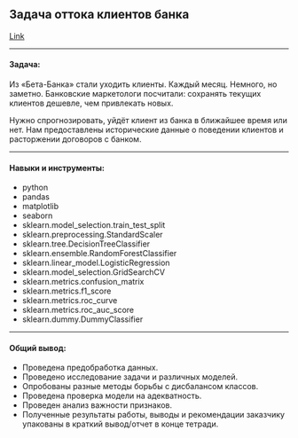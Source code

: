 ## Задача оттока клиентов банка <br/>

[Link](./bank_customer_churn_problem/bank_customer_churn_problem.html)

***
#### Задача:

Из «Бета-Банка» стали уходить клиенты. Каждый месяц. Немного, но заметно. Банковские маркетологи посчитали: сохранять текущих клиентов дешевле, чем привлекать новых.

Нужно спрогнозировать, уйдёт клиент из банка в ближайшее время или нет. Нам предоставлены исторические данные о поведении клиентов и расторжении договоров с банком.

***
#### Навыки и инструменты:

* python
* pandas
* matplotlib
* seaborn
* sklearn.model_selection.train_test_split
* sklearn.preprocessing.StandardScaler
* sklearn.tree.DecisionTreeClassifier
* sklearn.ensemble.RandomForestClassifier
* sklearn.linear_model.LogisticRegression 
* sklearn.model_selection.GridSearchCV
* sklearn.metrics.confusion_matrix
* sklearn.metrics.f1_score
* sklearn.metrics.roc_curve 
* sklearn.metrics.roc_auc_score
* sklearn.dummy.DummyClassifier

***
#### Общий вывод:
* Проведена предобработка данных.
* Проведено исследование задачи и различных моделей.
* Опробованы разные методы борьбы с дисбалансом классов.
* Проведена проверка модели на адекватность.
* Проведен анализ важности признаков.
* Полученные результаты работы, выводы и рекомендации заказчику упакованы в краткий вывод/отчет в конце тетради.
